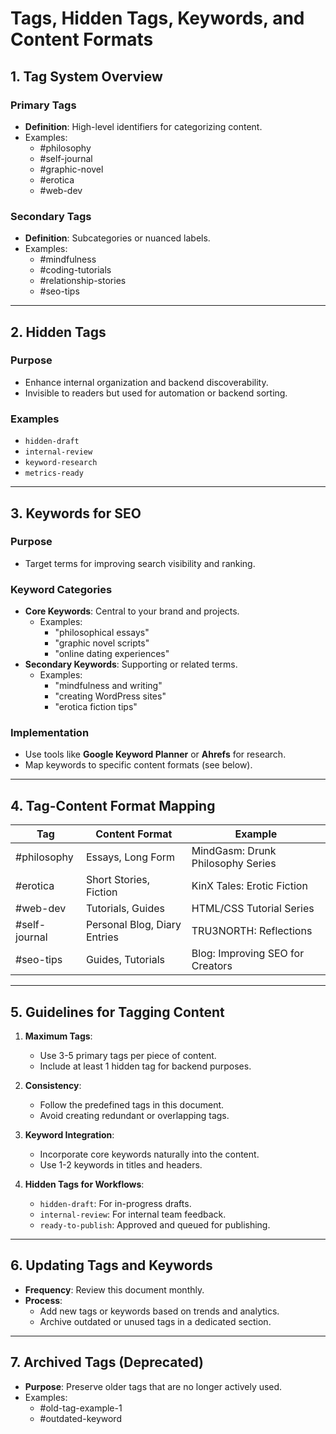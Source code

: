 # Tags, Hidden Tags, Keywords, and Content Formats

## 1. Tag System Overview
### Primary Tags
- **Definition**: High-level identifiers for categorizing content.
- Examples:
  - #philosophy
  - #self-journal
  - #graphic-novel
  - #erotica
  - #web-dev

### Secondary Tags
- **Definition**: Subcategories or nuanced labels.
- Examples:
  - #mindfulness
  - #coding-tutorials
  - #relationship-stories
  - #seo-tips

---

## 2. Hidden Tags
### Purpose
- Enhance internal organization and backend discoverability.
- Invisible to readers but used for automation or backend sorting.

### Examples
- `hidden-draft`
- `internal-review`
- `keyword-research`
- `metrics-ready`

---

## 3. Keywords for SEO
### Purpose
- Target terms for improving search visibility and ranking.

### Keyword Categories
- **Core Keywords**: Central to your brand and projects.
  - Examples:
    - "philosophical essays"
    - "graphic novel scripts"
    - "online dating experiences"
- **Secondary Keywords**: Supporting or related terms.
  - Examples:
    - "mindfulness and writing"
    - "creating WordPress sites"
    - "erotica fiction tips"

### Implementation
- Use tools like **Google Keyword Planner** or **Ahrefs** for research.
- Map keywords to specific content formats (see below).

---

## 4. Tag-Content Format Mapping
| **Tag**         | **Content Format**           | **Example**                         |
|------------------|------------------------------|-------------------------------------|
| #philosophy      | Essays, Long Form           | MindGasm: Drunk Philosophy Series  |
| #erotica         | Short Stories, Fiction      | KinX Tales: Erotic Fiction         |
| #web-dev         | Tutorials, Guides           | HTML/CSS Tutorial Series           |
| #self-journal    | Personal Blog, Diary Entries| TRU3NORTH: Reflections             |
| #seo-tips        | Guides, Tutorials           | Blog: Improving SEO for Creators   |

---

## 5. Guidelines for Tagging Content
1. **Maximum Tags**:
   - Use 3-5 primary tags per piece of content.
   - Include at least 1 hidden tag for backend purposes.

2. **Consistency**:
   - Follow the predefined tags in this document.
   - Avoid creating redundant or overlapping tags.

3. **Keyword Integration**:
   - Incorporate core keywords naturally into the content.
   - Use 1-2 keywords in titles and headers.

4. **Hidden Tags for Workflows**:
   - `hidden-draft`: For in-progress drafts.
   - `internal-review`: For internal team feedback.
   - `ready-to-publish`: Approved and queued for publishing.

---

## 6. Updating Tags and Keywords
- **Frequency**: Review this document monthly.
- **Process**:
  - Add new tags or keywords based on trends and analytics.
  - Archive outdated or unused tags in a dedicated section.

---

## 7. Archived Tags (Deprecated)
- **Purpose**: Preserve older tags that are no longer actively used.
- Examples:
  - #old-tag-example-1
  - #outdated-keyword

